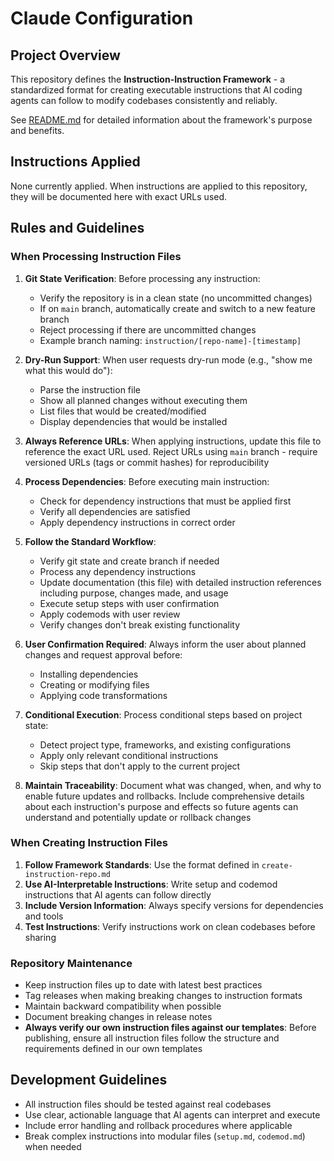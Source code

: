 # Claude Configuration

## Project Overview

This repository defines the **Instruction-Instruction Framework** - a standardized format for creating executable instructions that AI coding agents can follow to modify codebases consistently and reliably.

See [README.md](./README.md) for detailed information about the framework's purpose and benefits.

## Instructions Applied

None currently applied. When instructions are applied to this repository, they will be documented here with exact URLs used.

## Rules and Guidelines

### When Processing Instruction Files

1. **Git State Verification**: Before processing any instruction:
   - Verify the repository is in a clean state (no uncommitted changes)
   - If on `main` branch, automatically create and switch to a new feature branch
   - Reject processing if there are uncommitted changes
   - Example branch naming: `instruction/[repo-name]-[timestamp]`

2. **Dry-Run Support**: When user requests dry-run mode (e.g., "show me what this would do"):
   - Parse the instruction file
   - Show all planned changes without executing them
   - List files that would be created/modified
   - Display dependencies that would be installed

3. **Always Reference URLs**: When applying instructions, update this file to reference the exact URL used. Reject URLs using `main` branch - require versioned URLs (tags or commit hashes) for reproducibility

4. **Process Dependencies**: Before executing main instruction:
   - Check for dependency instructions that must be applied first
   - Verify all dependencies are satisfied
   - Apply dependency instructions in correct order

5. **Follow the Standard Workflow**:
   - Verify git state and create branch if needed
   - Process any dependency instructions
   - Update documentation (this file) with detailed instruction references including purpose, changes made, and usage
   - Execute setup steps with user confirmation
   - Apply codemods with user review
   - Verify changes don't break existing functionality

6. **User Confirmation Required**: Always inform the user about planned changes and request approval before:
   - Installing dependencies
   - Creating or modifying files
   - Applying code transformations

7. **Conditional Execution**: Process conditional steps based on project state:
   - Detect project type, frameworks, and existing configurations
   - Apply only relevant conditional instructions
   - Skip steps that don't apply to the current project

8. **Maintain Traceability**: Document what was changed, when, and why to enable future updates and rollbacks. Include comprehensive details about each instruction's purpose and effects so future agents can understand and potentially update or rollback changes

### When Creating Instruction Files

1. **Follow Framework Standards**: Use the format defined in `create-instruction-repo.md`
2. **Use AI-Interpretable Instructions**: Write setup and codemod instructions that AI agents can follow directly
3. **Include Version Information**: Always specify versions for dependencies and tools  
4. **Test Instructions**: Verify instructions work on clean codebases before sharing

### Repository Maintenance

- Keep instruction files up to date with latest best practices
- Tag releases when making breaking changes to instruction formats
- Maintain backward compatibility when possible
- Document breaking changes in release notes
- **Always verify our own instruction files against our templates**: Before publishing, ensure all instruction files follow the structure and requirements defined in our own templates

## Development Guidelines

- All instruction files should be tested against real codebases
- Use clear, actionable language that AI agents can interpret and execute
- Include error handling and rollback procedures where applicable
- Break complex instructions into modular files (`setup.md`, `codemod.md`) when needed